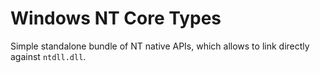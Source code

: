 # Windows NT Core Types

Simple standalone bundle of NT native APIs, which allows to link directly against `ntdll.dll`.
